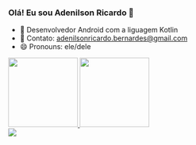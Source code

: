 ### Olá! Eu sou Adenilson Ricardo 👋


- 🌱 Desenvolvedor Android com a liguagem Kotlin
- 📩 Contato: adenilsonricardo.bernardes@gmail.com
- 😄 Pronouns: ele/dele

<div>
   <a href="https://github.com/adenilsonricardo">
   <img height="140cm" src="https://github-readme-stats.vercel.app/api?username=adenilsonricardo&show_icons=tru&theme=dark&include_all_commits=tru&count_private=true"/>
   <img height="140cm" src="https://github-readme-stats.vercel.app/api/top-langs/?username=adenilsonricardo&layout=compact&langs_count=16&theme=dark"/>
</div>
  
 <div> 
   <a href="https://www.linkedin.com/in/adenilson-ricardo-bernardes-19011a62" target="_blank"><img src="https://img.shields.io/badge/-LinkedIn-%230077B5?style=for-the-badge&logo=linkedin&logoColor=white" target="_blank"></a>   
</div>
